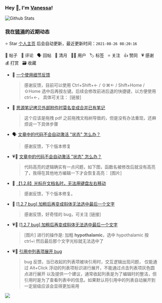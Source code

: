 ### Hey 👋, I'm [Vanessa](http://vanessa.b3log.org/)!

![Github Stats](https://github-readme-stats.vercel.app/api?username=Vanessa219&show_icons=true)

<!--events start -->

### 我在[链滴](https://ld246.com)的近期动态

⭐️ Star [个人主页](https://github.com/Vanessa219/Vanessa219) 后会自动更新，最近更新时间：`2021-08-26 08:20:16`

📝 帖子 &nbsp; 💬 评论 &nbsp; 🗣 回帖 &nbsp; 🌙 清月 &nbsp; 👨‍💻 用户 &nbsp; 🏷️ 标签 &nbsp; ⭐️ 关注 &nbsp; 👍 赞同 &nbsp; 💗 感谢 &nbsp; 💰 打赏 &nbsp; 🗃 收藏

* 💬 [一个使用细节反馈](https://ld246.com/article/1629792747394/comment/1629908390601#comments)

  > 感谢反馈，目前可以使用 Ctrl+Shift+← / ⇧⌘← / Shift+Home / ⇧Home 选中后再按左键。后续会修改前进后退的快捷键，以方便使用 ctrl+←， 具体可关注： [链接]
* 💬 [思源笔记拷贝外部附件时莫名变成合并已有笔记](https://ld246.com/article/1629872257985/comment/1629907543886#comments)

  > 这个应该是拖拽 pdf 之前拖拽文档树导致的，但是没有办法重现，还麻烦说一下具体步骤
* 🗣 [文章中的代码不会自动激活 "状态" 怎么办？](https://ld246.com/article/1629898756407/comment/1629902579235#comments)

  > 感谢反馈，下个版本修复
* 💗💬 [文章中的代码不会自动激活 "状态" 怎么办？](https://ld246.com/article/1629898756407/comment/1629902579235#comments)

  > 代码高亮的逻辑确实有一点问题，如下图，函数名被修改后就没有高亮了，我得在其他地方编辑一下才会恢复高亮： [图片]
* 💬 [【1.2.8】光标在文档名时，无法用键盘左右移动](https://ld246.com/article/1629902668474/comment/1629904155029#comments)

  > 感谢反馈，下个版本修复。
* 💬 [[1.2.7 bug] 加粗后再变成斜体无法选中最后一个文字](https://ld246.com/article/1629787455575/comment/1629882547300#comments)

  > 感谢反馈，好奇怪的 bug，可关注 [链接]
* 💗📝 [[1.2.7 bug] 加粗后再变成斜体无法选中最后一个文字](https://ld246.com/article/1629787455575)

  > [图片] 进行的操作是: 加粗 **hypothalamic**，选中 hypothalamic 按 ctrl+i 然后最后那个文字光标就无法选中了
* 💗📝 [引用中列表项展开 bug](https://ld246.com/article/1629773109233)

  > bug 反馈，当已收起的列表项被块引用时，交互逻辑出现问题， 仅能通过 Alt+Click 浮动的列表项标识进行展开，不能通过点击列表项灰色圆点进行展开 以及提供一个建议，通常收起列表是为了编辑时的整洁，但引用时是为了查看列表中的信息。如果默认将引用中的列表自动展开到一定层级应该会显得更加易用


<!--events end -->

<a title="Hits" target="_blank" href="https://github.com/Vanessa219/Vanessa219"><img src="https://hits.b3log.org/Vanessa219/Vanessa219.svg"></a>
